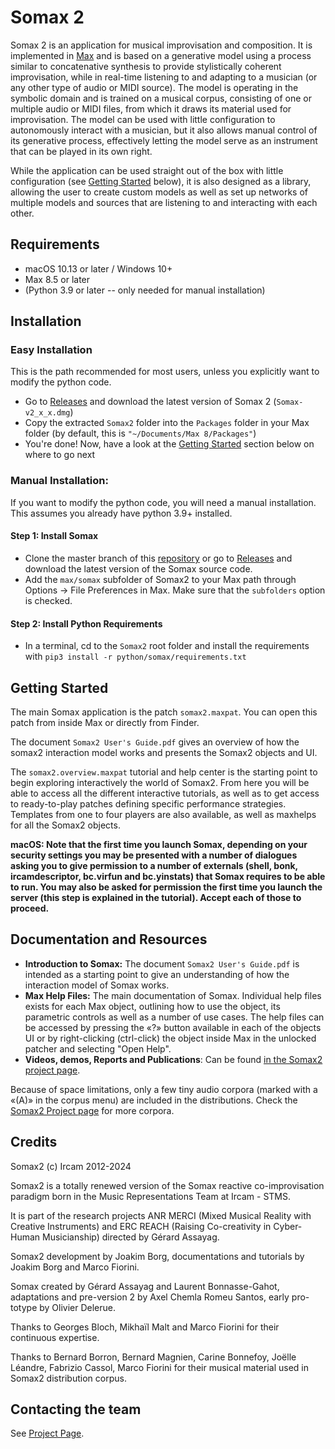 # Somax 2
Somax 2 is an application for musical improvisation and composition. It is implemented in [Max](https://cycling74.com/products/max/) and is based on a generative model using a process similar to concatenative synthesis to provide stylistically coherent improvisation, while in real-time listening to and adapting to a musician (or any other type of audio or MIDI source). The model is operating in the symbolic domain and is trained on a musical corpus, consisting of one or multiple audio or MIDI files, from which it draws its material used for improvisation. The model can be used with little configuration to autonomously interact with a musician, but it also allows manual control of its generative process, effectively letting the model serve as an instrument that can be played in its own right.

While the application can be used straight out of the box with little configuration (see [Getting Started](#Getting-started) below), it is also designed as a library, allowing the user to create custom models as well as set up networks of multiple models and sources that are listening to and interacting with each other.

## Requirements

* macOS 10.13 or later / Windows 10+
* Max 8.5 or later
* (Python 3.9 or later -- only needed for manual installation)

## Installation

### Easy Installation

This is the path recommended for most users, unless you explicitly want to modify the python code.

* Go to [Releases](https://github.com/DYCI2/Somax2/releases) and download the latest version of Somax 2 (`Somax-v2_x_x.dmg`)
* Copy the extracted `Somax2` folder  into the `Packages` folder in your Max folder (by default, this is `"~/Documents/Max 8/Packages"`)
* You're done! Now, have a look at the [Getting Started](#getting-started) section below on where to go next


### Manual Installation:
If you want to modify the python code, you will need a manual installation. This assumes you already have python 3.9+ installed.

#### Step 1: Install Somax

* Clone the master branch of this [repository](https://github.com/DYCI2/Somax2) or go to [Releases](https://github.com/DYCI2/Somax2/releases) and download the latest version of the Somax source code.
* Add the `max/somax` subfolder of Somax2 to your Max path through Options -> File Preferences in Max. Make sure that the `subfolders` option is checked.

#### Step 2: Install Python Requirements

* In a terminal, cd to the `Somax2` root folder and install the requirements with `pip3 install -r python/somax/requirements.txt`

## Getting Started
The main Somax application is the patch `somax2.maxpat`. You can open this patch from inside Max or directly from Finder.

The document `Somax2 User's Guide.pdf` gives an overview of how the somax2 interaction model works and presents the Somax2 objects and UI.

The `somax2.overview.maxpat` tutorial and help center is the starting point to begin exploring interactively the world of Somax2. From here you will be able to access all the different interactive tutorials, as well as to get access to ready-to-play patches defining specific performance strategies. Templates from one to four players are also available, as well as maxhelps for all the Somax2 objects.

**macOS: Note that the first time you launch Somax, depending on your security settings you may be presented with a number of dialogues asking you to give permission to a number of externals (shell, bonk, ircamdescriptor, bc.virfun and bc.yinstats) that Somax requires to be able to run. You may also be asked for permission the first time you launch the server (this step is explained in the tutorial). Accept each of those to proceed.**

## Documentation and Resources

* **Introduction to Somax:** The document `Somax2 User's Guide.pdf` is intended as a starting point to give an understanding of how the interaction model of Somax works.
* **Max Help Files:** The main documentation of Somax. Individual help files exists for each Max object, outlining how to use the object, its parametric controls as well as a number of use cases. The help files can be accessed by pressing the «?» button available in each of the objects UI or by right-clicking (ctrl-click) the object inside Max in the unlocked patcher and selecting "Open Help".
* **Videos, demos, Reports and Publications**: Can be found [in the Somax2 project page](http://repmus.ircam.fr/somax2).

Because of space limitations, only a few tiny audio corpora (marked with a «(A)» in the corpus menu) are included in the distributions. Check the [Somax2 Project page](http://repmus.ircam.fr/somax2) for more corpora.

## Credits

Somax2 (c) Ircam 2012-2024

Somax2 is a totally renewed version of the Somax reactive co-improvisation paradigm born in the Music Representations Team at Ircam - STMS.

It is  part of the research projects ANR MERCI (Mixed Musical Reality with Creative Instruments) and ERC REACH (Raising Co-creativity in Cyber-Human Musicianship) directed by Gérard Assayag.

Somax2 development by Joakim Borg, documentations and tutorials by Joakim Borg and Marco Fiorini.

Somax created by Gérard Assayag and Laurent Bonnasse-Gahot, adaptations and pre-version 2 by Axel Chemla Romeu Santos, early pro-
totype by Olivier Delerue.

Thanks to Georges Bloch, Mikhaïl Malt and Marco Fiorini for their continuous expertise.

Thanks to Bernard Borron, Bernard Magnien, Carine Bonnefoy, Joëlle Léandre, Fabrizio Cassol, Marco Fiorini for their musical material used in Somax2 distribution corpus.


## Contacting the team

See [Project Page](http://repmus.ircam.fr/somax2).
